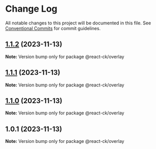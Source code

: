 # Change Log

All notable changes to this project will be documented in this file.
See [Conventional Commits](https://conventionalcommits.org) for commit guidelines.

## [1.1.2](https://github.com/abelflopes/react-ck/compare/@react-ck/overlay@1.1.1...@react-ck/overlay@1.1.2) (2023-11-13)

**Note:** Version bump only for package @react-ck/overlay





## [1.1.1](https://github.com/abelflopes/react-ck/compare/@react-ck/overlay@1.1.0...@react-ck/overlay@1.1.1) (2023-11-13)

**Note:** Version bump only for package @react-ck/overlay





## [1.1.0](https://github.com/abelflopes/react-ck/compare/@react-ck/overlay@1.0.1...@react-ck/overlay@1.1.0) (2023-11-13)

**Note:** Version bump only for package @react-ck/overlay





## 1.0.1 (2023-11-13)

**Note:** Version bump only for package @react-ck/overlay
